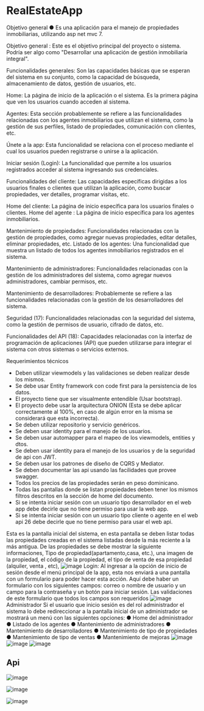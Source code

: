 # RealEstateApp
Objetivo general
● Es una aplicación para el manejo de propiedades inmobiliarias,
utilizando asp net mvc 7.

Objetivo general : Este es el objetivo principal del proyecto o sistema. Podría ser algo como "Desarrollar una aplicación de gestión inmobiliaria integral".

Funcionalidades generales: Son las capacidades básicas que se esperan del sistema en su conjunto, como la capacidad de búsqueda, almacenamiento de datos, gestión de usuarios, etc.

Home: La página de inicio de la aplicación o el sistema. Es la primera página que ven los usuarios cuando acceden al sistema.

Agentes: Esta sección probablemente se refiere a las funcionalidades relacionadas con los agentes inmobiliarios que utilizan el sistema, como la gestión de sus perfiles, listado de propiedades, comunicación con clientes, etc.

Únete a la app: Esta funcionalidad se relaciona con el proceso mediante el cual los usuarios pueden registrarse o unirse a la aplicación.

Iniciar sesión (Login): La funcionalidad que permite a los usuarios registrados acceder al sistema ingresando sus credenciales.

Funcionalidades del cliente: Las capacidades específicas dirigidas a los usuarios finales o clientes que utilizan la aplicación, como buscar propiedades, ver detalles, programar visitas, etc.

Home del cliente: La página de inicio específica para los usuarios finales o clientes.
Home del agente : La página de inicio específica para los agentes inmobiliarios.

Mantenimiento de propiedades: Funcionalidades relacionadas con la gestión de propiedades, como agregar nuevas propiedades, editar detalles, eliminar propiedades, etc.
Listado de los agentes: Una funcionalidad que muestra un listado de todos los agentes inmobiliarios registrados en el sistema.

Mantenimiento de administradores: Funcionalidades relacionadas con la gestión de los administradores del sistema, como agregar nuevos administradores, cambiar permisos, etc.

Mantenimiento de desarrolladores: Probablemente se refiere a las funcionalidades relacionadas con la gestión de los desarrolladores del sistema.

Seguridad (17): Funcionalidades relacionadas con la seguridad del sistema, como la gestión de permisos de usuario, cifrado de datos, etc.

Funcionalidades del API (18): Capacidades relacionadas con la interfaz de programación de aplicaciones (API) que pueden utilizarse para integrar el sistema con otros sistemas o servicios externos.

Requerimientos técnicos
* Deben utilizar viewmodels y las validaciones se deben realizar desde los mismos.
* Se debe usar Entity framework con code first para la persistencia de los datos.
* El proyecto tiene que ser visualmente entendible (Usar bootstrap).
* El proyecto debe usar la arquitectura ONION (Esta se debe aplicar correctamente
al 100%, en caso de algún error en la misma se considerará que esta incorrecta).
* Se deben utilizar repositorio y servicio genéricos.
* Se deben usar identity para el manejo de los usuarios.
* Se deben usar automapper para el mapeo de los viewmodels, entities y dtos.
* Se deben usar identity para el manejo de los usuarios y de la seguridad de api
con JWT.
* Se deben usar los patrones de diseño de CQRS y Mediator.
* Se deben documentar las api usando las facilidades que provee swagger.
* Todos los precios de las propiedades serán en peso dominicano.
* Todas las pantallas donde se listan propiedades deben tener los mismos filtros
descritos en la sección de home del documento.
* Si se intenta iniciar sesión con un usuario tipo desarrollador en el web app
debe decirle que no tiene permiso para usar la web app.
* Si se intenta iniciar sesión con un usuario tipo cliente o agente en el web api
26
debe decirle que no tiene permiso para usar el web api.

Esta es la pantalla inicial del sistema, en esta pantalla se deben listar todas las
propiedades creadas en el sistema listadas desde la más reciente a la más
antigua.
De las propiedades se debe mostrar la siguiente informaciones, Tipo de
propiedad(apartamento,casa, etc.), una imagen de la propiedad, el código de la
propiedad, el tipo de venta de esa propiedad (alquiler, venta , etc),
![image](https://github.com/AlgenisLopez03/RealEstateApp/assets/141606823/3d7f9705-2016-4016-89e0-eb245eaf42ad)
Login:
Al ingresar a la opción de inicio de sesión desde el menú principal de la app,
esta nos enviará a una pantalla con un formulario para poder hacer esta acción.
Aquí debe haber un formulario con los siguientes campos: correo o nombre de
usuario y un campo para la contraseña y un botón para iniciar sesión.
Las validaciones de este formulario que todos los campos son requeridos
![image](https://github.com/AlgenisLopez03/RealEstateApp/assets/141606823/5a889bb2-5bdd-497e-904c-f8baabaa02b3)
Administrador
Si el usuario que inicio sesión es del rol administrador el sistema lo debe
redireccionar a la pantalla inicial de un administrador se mostrará un menú con
las siguientes opciones:
● Home del administrador
● Listado de los agentes
● Mantenimiento de administradores
● Mantenimiento de desarrolladores
● Mantenimiento de tipo de propiedades
● Mantenimiento de tipo de ventas
● Mantenimiento de mejoras
![image](https://github.com/AlgenisLopez03/RealEstateApp/assets/141606823/e9b33233-eafa-4505-9ae7-ee66c8c6c850)
![image](https://github.com/AlgenisLopez03/RealEstateApp/assets/141606823/2e57bfc6-5cd8-4040-84f7-a2e2845d104a)
![image](https://github.com/AlgenisLopez03/RealEstateApp/assets/141606823/ddd1b5c7-0af2-43bc-aec3-f167df1b1e2a)

## Api
![image](https://github.com/AlgenisLopez03/RealEstateApp/assets/141606823/fb9d478b-fd8f-4a2b-b3cb-3c1250a50df3)

![image](https://github.com/AlgenisLopez03/RealEstateApp/assets/141606823/84a7e462-ac5a-4e87-954a-27ad8407531b)

![image](https://github.com/AlgenisLopez03/RealEstateApp/assets/141606823/b8c7183b-dcea-473d-8b97-62b93752afb7)



